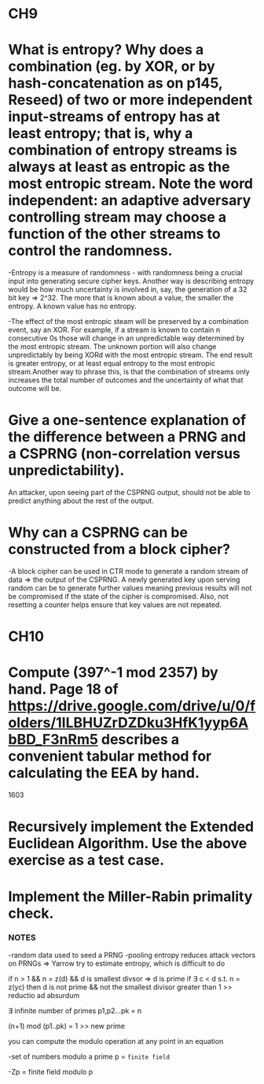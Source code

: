 # CH9
# What is entropy? Why does a combination (eg. by XOR, or by hash-concatenation as on p145, Reseed) of two or more independent input-streams of entropy has at least entropy; that is, why a combination of entropy streams is always at least as entropic as the most entropic stream.                 Note the word independent: an adaptive adversary controlling stream  may choose a function of the other streams to control the randomness.
-Entropy is a measure of randomness - with randomness being a crucial input into generating secure cipher keys. Another way is describing entropy would be how much uncertainty is involved in, say, the generation of a 32 bit key => 2^32. The more that is known about a value, the smaller the entropy. A known value has no entropy.

-The effect of the most entropic steam will be preserved by a combination event, say an XOR. For example, if a stream is known to contain n consecutive 0s those will change in an unpredictable way determined by the most entropic stream. The unknown portion will also change unpredictably by being XORd with the most entropic stream. The end result is greater entropy, or at least equal entropy to the most entropic stream.Another way to phrase this, is that the combination of streams only increases the total number of outcomes and the uncertainty of what that outcome will be.

# Give a one-sentence explanation of the difference between a PRNG and a CSPRNG (non-correlation versus unpredictability). 
An attacker, upon seeing part of the CSPRNG output, should not be able to predict anything about the rest of the output.

# Why can a CSPRNG can be constructed from a block cipher?
-A block cipher can be used in CTR mode to generate a random stream of data => the output of the CSPRNG. A newly generated key upon serving random can be to generate further values meaning previous results will not be compromised if the state of the cipher is compromised. Also, not resetting a counter helps ensure that key values are not repeated.


# CH10

# Compute (397^-1 mod 2357)  by hand. Page 18 of https://drive.google.com/drive/u/0/folders/1ILBHUZrDZDku3HfK1yyp6AbBD_F3nRm5 describes a convenient tabular method for calculating the EEA by hand.

1603

# Recursively implement the Extended Euclidean Algorithm. Use the above exercise as a test case.

# Implement the Miller-Rabin primality check.

### NOTES
-random data used to seed a PRNG
-pooling entropy reduces attack vectors on PRNGs => Yarrow try to estimate entropy, which is difficult to do

if n > 1 && n = z(d) && d is smallest divsor => d is prime
if ∃ c < d s.t. n = z(yc) then d is not prime && not the smallest divisor greater than 1 >> reductio ad absurdum

∃ infinite number of primes
p1,p2...pk = n 

(n+1) mod (p1..pk) = 1 >> new prime

you can compute the modulo operation at any point in an equation

-set of numbers modulo a prime p = `finite field`

-Zp = finite field modulo p

